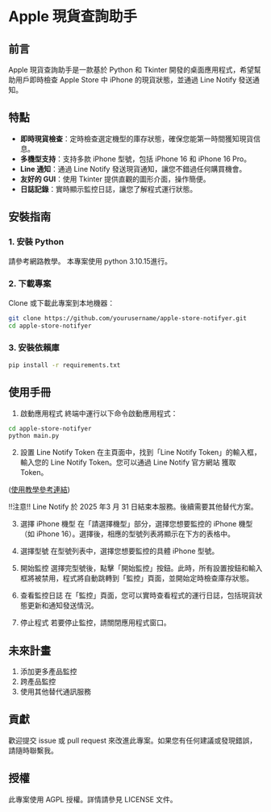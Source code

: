 # Apple 現貨查詢助手

## 前言

Apple 現貨查詢助手是一款基於 Python 和 Tkinter 開發的桌面應用程式，希望幫助用戶即時檢查 Apple Store 中 iPhone 的現貨狀態，並通過 Line Notify 發送通知。

## 特點

- **即時現貨檢查**：定時檢查選定機型的庫存狀態，確保您能第一時間獲知現貨信息。
- **多機型支持**：支持多款 iPhone 型號，包括 iPhone 16 和 iPhone 16 Pro。
- **Line 通知**：通過 Line Notify 發送現貨通知，讓您不錯過任何購買機會。
- **友好的 GUI**：使用 Tkinter 提供直觀的圖形介面，操作簡便。
- **日誌記錄**：實時顯示監控日誌，讓您了解程式運行狀態。


## 安裝指南

### 1. 安裝 Python

請參考網路教學。
本專案使用 python 3.10.15進行。

### 2. 下載專案

Clone 或下載此專案到本地機器：
```bash
git clone https://github.com/yourusername/apple-store-notifyer.git
cd apple-store-notifyer
```

### 3. 安裝依賴庫

```bash
pip install -r requirements.txt
```

## 使用手冊

1. 啟動應用程式
終端中運行以下命令啟動應用程式：

```bash
cd apple-store-notifyer
python main.py
```
2. 設置 Line Notify Token
在主頁面中，找到「Line Notify Token」的輸入框，輸入您的 Line Notify Token。您可以通過 Line Notify 官方網站 獲取 Token。

([使用教學參考連結](https://greentracks.app/index.php/2023/01/29/line-notify-access-token/))

!!注意!! Line Notify 於 2025 年3 月 31 日結束本服務。後續需要其他替代方案。

3. 選擇 iPhone 機型
在「請選擇機型」部分，選擇您想要監控的 iPhone 機型（如 iPhone 16）。選擇後，相應的型號列表將顯示在下方的表格中。

4. 選擇型號
在型號列表中，選擇您想要監控的具體 iPhone 型號。

5. 開始監控
選擇完型號後，點擊「開始監控」按鈕。此時，所有設置按鈕和輸入框將被禁用，程式將自動跳轉到「監控」頁面，並開始定時檢查庫存狀態。

6. 查看監控日誌
在「監控」頁面，您可以實時查看程式的運行日誌，包括現貨狀態更新和通知發送情況。

7. 停止程式
若要停止監控，請關閉應用程式窗口。

## 未來計畫
1. 添加更多產品監控
2. 跨產品監控
3. 使用其他替代通訊服務

## 貢獻
歡迎提交 issue 或 pull request 來改進此專案。如果您有任何建議或發現錯誤，請隨時聯繫我。

## 授權
此專案使用 AGPL 授權。詳情請參見 LICENSE 文件。

